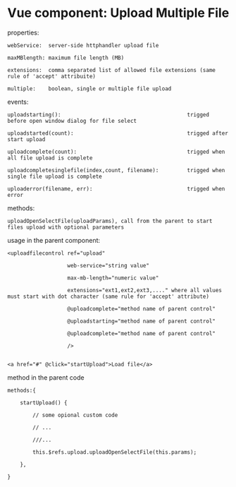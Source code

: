 # Vue component: Upload Multiple File

properties: 

    webService:  server-side httphandler upload file
    
    maxMBlength: maximum file length (MB)
    
    extensions:  comma separated list of allowed file extensions (same rule of 'accept' attribuite)
    
    multiple:    boolean, single or multiple file upload
    
    
    
events:

    uploadstarting():                                        trigged before open window dialog for file select
    
    uploadstarted(count):                                    trigged after start upload
    
    uploadcomplete(count):                                   trigged when all file upload is complete
    
    uploadcompletesinglefile(index,count, filename):         trigged when single file upload is complete
    
    uploaderror(filename, err):                              trigged when error
    
    
methods:

    uploadOpenSelectFile(uploadParams), call from the parent to start files upload with optional parameters
    
    
usage in the parent component:

    <uploadfilecontrol ref="upload" 
    
                       web-service="string value" 
                       
                       max-mb-length="numeric value" 
                       
                       extensions="ext1,ext2,ext3,...." where all values must start with dot character (same rule for 'accept' attribute)
                       
                       @uploadcomplete="method name of parent control"
                       
                       @uploadstarting="method name of parent control"
                       
                       @uploadcomplete="method name of parent control"
                       
                       />
                       
                       
    <a href="#" @click="startUpload">Load file</a>
    
    
method in the parent code

    methods:{
    
        startUpload() {
        
            // some opional custom code
            
            // ...
            
            ///...
            
            this.$refs.upload.uploadOpenSelectFile(this.params);
            
        },
        
    }
    
